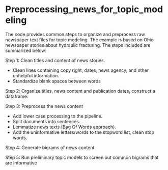# Preprocessing_news_for_topic_modeling

The code provides common steps to organize and preprocess raw newspaper text files for topic modeling. The example is based on Ohio newspaper stories about 
hydraulic fracturing. The steps included are summarized below:

Step 1: Clean titles and content of news stories. 
- Clean lines containing copy right, dates, news agency, and other unhelpful information. 
- Standardize blank spaces between words

Step 2: Organize titles, news content and publication dates, construct a dataframe.

Step 3: Preprocess the news content
- Add lower case processing to the pipeline.
- Split documents into sentences.
- Lemmatize news texts (Bag Of Words approach).
- Add the uninformative letters/words to the stopword list, clean stop words.

Step 4: Generate bigrams of news content

Step 5: Run preliminary topic models to screen out common bigrams that are informative

